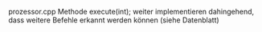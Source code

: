 prozessor.cpp
	Methode execute(int); weiter implementieren dahingehend, dass weitere Befehle erkannt werden können
	(siehe Datenblatt)